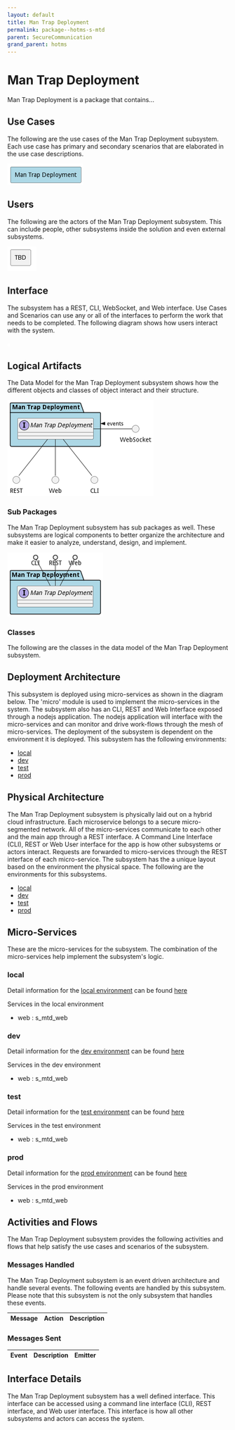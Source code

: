 ```yaml
---
layout: default
title: Man Trap Deployment
permalink: package--hotms-s-mtd
parent: SecureCommunication
grand_parent: hotms
---
```


# Man Trap Deployment

Man Trap Deployment is a package that contains...



## Use Cases

The following are the use cases of the Man Trap Deployment subsystem. Each use case has primary and secondary scenarios
that are elaborated in the use case descriptions.



![UseCase Diagram](./usecases.png)

## Users

The following are the actors of the Man Trap Deployment subsystem. This can include people, other subsystems
inside the solution and even external subsystems.



![User Interaction](./userinteraction.png)

## Interface

The subsystem has a REST, CLI, WebSocket, and Web interface. Use Cases and Scenarios can use any or all
of the interfaces to perform the work that needs to be completed. The following  diagram shows how
users interact with the system.

![Scenario Mappings Diagram](./scenariomapping.png)



## Logical Artifacts

The Data Model for the  Man Trap Deployment subsystem shows how the different objects and classes of object interact
and their structure.

![Sub Package Diagram](./subpackage.png)

### Sub Packages

The Man Trap Deployment subsystem has sub packages as well. These subsystems are logical components to better
organize the architecture and make it easier to analyze, understand, design, and implement.



![Logical Diagram](./logical.png)

### Classes

The following are the classes in the data model of the Man Trap Deployment subsystem.




## Deployment Architecture

This subsystem is deployed using micro-services as shown in the diagram below. The 'micro' module is
used to implement the micro-services in the system. The subsystem also has an CLI, REST and Web Interface
exposed through a nodejs application. The nodejs application will interface with the micro-services and
can monitor and drive work-flows through the mesh of micro-services. The deployment of the subsystem is
dependent on the environment it is deployed. This subsystem has the following environments:
* [local](environment--hotms-s-mtd-local)
* [dev](environment--hotms-s-mtd-dev)
* [test](environment--hotms-s-mtd-test)
* [prod](environment--hotms-s-mtd-prod)



## Physical Architecture

The Man Trap Deployment subsystem is physically laid out on a hybrid cloud infrastructure. Each microservice belongs
to a secure micro-segmented network. All of the micro-services communicate to each other and the main app through a
REST interface. A Command Line Interface (CLI), REST or Web User interface for the app is how other subsystems or actors
interact. Requests are forwarded to micro-services through the REST interface of each micro-service. The subsystem has
the a unique layout based on the environment the physical space. The following are the environments for this
subsystems.
* [local](environment--hotms-s-mtd-local)
* [dev](environment--hotms-s-mtd-dev)
* [test](environment--hotms-s-mtd-test)
* [prod](environment--hotms-s-mtd-prod)


## Micro-Services

These are the micro-services for the subsystem. The combination of the micro-services help implement
the subsystem's logic.


### local

Detail information for the [local environment](environment--hotms-s-mtd-local)
can be found [here](environment--hotms-s-mtd-local)

Services in the local environment

* web : s_mtd_web


### dev

Detail information for the [dev environment](environment--hotms-s-mtd-dev)
can be found [here](environment--hotms-s-mtd-dev)

Services in the dev environment

* web : s_mtd_web


### test

Detail information for the [test environment](environment--hotms-s-mtd-test)
can be found [here](environment--hotms-s-mtd-test)

Services in the test environment

* web : s_mtd_web


### prod

Detail information for the [prod environment](environment--hotms-s-mtd-prod)
can be found [here](environment--hotms-s-mtd-prod)

Services in the prod environment

* web : s_mtd_web


## Activities and Flows
The Man Trap Deployment subsystem provides the following activities and flows that help satisfy the use
cases and scenarios of the subsystem.


### Messages Handled

The Man Trap Deployment subsystem is an event driven architecture and handle several events. The following
events are handled by this subsystem. Please note that this subsystem is not the only subsystem that handles
these events.

| Message | Action | Description |
| --- | --- | --- |



### Messages Sent

| Event | Description | Emitter |
|-------|-------------|---------|



## Interface Details
The Man Trap Deployment subsystem has a well defined interface. This interface can be accessed using a
command line interface (CLI), REST interface, and Web user interface. This interface is how all other
subsystems and actors can access the system.


